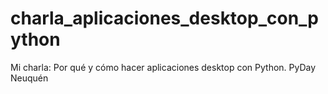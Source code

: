# charla_aplicaciones_desktop_con_python
Mi charla: Por qué y cómo hacer aplicaciones desktop con Python. PyDay Neuquén
